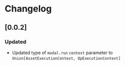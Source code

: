# Changelog

## [0.0.2]

### Updated

- Updated type of `modal.run` `context` parameter to `Union[AssetExecutionContext, OpExecutionContext]`
